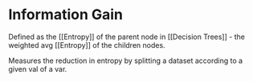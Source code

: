 # Information Gain

Defined as the [[Entropy]] of the parent node in [[Decision Trees]] - the weighted avg [[Entropy]] of the children nodes.

Measures the reduction in entropy by splitting a dataset according to a given val of a var.

